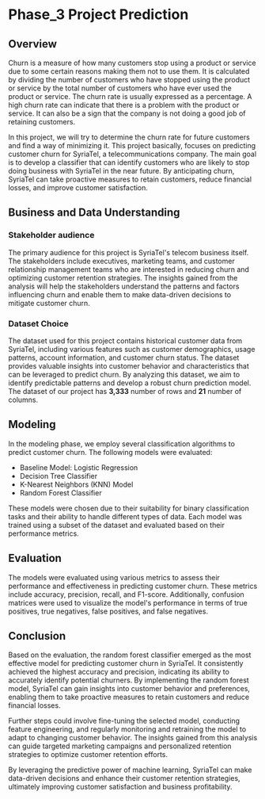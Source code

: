 # Phase_3 Project Prediction

## Overview

Churn is a measure of how many customers stop using a product or service due to some certain reasons making them not to use them. It is calculated by dividing the number of customers who have stopped using the product or service by the total number of customers who have ever used the product or service. The churn rate is usually expressed as a percentage. A high churn rate can indicate that there is a problem with the product or service. It can also be a sign that the company is not doing a good job of retaining customers.

In this project, we will try to determine the churn rate for future customers and find a way of minimizing it. This project basically, focuses on predicting customer churn for SyriaTel, a telecommunications company. The main goal is to develop a classifier that can identify customers who are likely to stop doing business with SyriaTel in the near future. By anticipating churn, SyriaTel can take proactive measures to retain customers, reduce financial losses, and improve customer satisfaction.

## Business and Data Understanding

### Stakeholder audience 

The primary audience for this project is SyriaTel's telecom business itself. The stakeholders include executives, marketing teams, and customer relationship management teams who are interested in reducing churn and optimizing customer retention strategies. The insights gained from the analysis will help the stakeholders understand the patterns and factors influencing churn and enable them to make data-driven decisions to mitigate customer churn.

### Dataset Choice

The dataset used for this project contains historical customer data from SyriaTel, including various features such as customer demographics, usage patterns, account information, and customer churn status. The dataset provides valuable insights into customer behavior and characteristics that can be leveraged to predict churn. By analyzing this dataset, we aim to identify predictable patterns and develop a robust churn prediction model. The dataset of our project has **3,333** number of rows and **21** number of columns.

## Modeling

In the modeling phase, we employ several classification algorithms to predict customer churn. The following models were evaluated:

- Baseline Model: Logistic Regression
- Decision Tree Classifier
- K-Nearest Neighbors (KNN) Model
- Random Forest Classifier

These models were chosen due to their suitability for binary classification tasks and their ability to handle different types of data. Each model was trained using a subset of the dataset and evaluated based on their performance metrics.

## Evaluation

The models were evaluated using various metrics to assess their performance and effectiveness in predicting customer churn. These metrics include accuracy, precision, recall, and F1-score. Additionally, confusion matrices were used to visualize the model's performance in terms of true positives, true negatives, false positives, and false negatives.

## Conclusion

Based on the evaluation, the random forest classifier emerged as the most effective model for predicting customer churn in SyriaTel. It consistently achieved the highest accuracy and precision, indicating its ability to accurately identify potential churners. By implementing the random forest model, SyriaTel can gain insights into customer behavior and preferences, enabling them to take proactive measures to retain customers and reduce financial losses.

Further steps could involve fine-tuning the selected model, conducting feature engineering, and regularly monitoring and retraining the model to adapt to changing customer behavior. The insights gained from this analysis can guide targeted marketing campaigns and personalized retention strategies to optimize customer retention efforts.

By leveraging the predictive power of machine learning, SyriaTel can make data-driven decisions and enhance their customer retention strategies, ultimately improving customer satisfaction and business profitability.